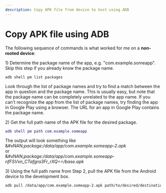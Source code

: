 ```yaml
---
description: Copy APK file from device to host using ADB
---
```


# Copy APK file using ADB



The following sequence of commands is what worked for me on a **non-rooted device**:

1\) Determine the package name of the app, e.g. "com.example.someapp". Skip this step if you already know the package name.

```undefined
adb shell pm list packages
```

Look through the list of package names and try to find a match between the app in question and the package name. This is usually easy, but note that the package name can be completely unrelated to the app name. If you can't recognize the app from the list of package names, try finding the app in Google Play using a browser. The URL for an app in Google Play contains the package name.

2\) Get the full path name of the APK file for the desired package.

```lua
adb shell pm path com.example.someapp
```

The output will look something like\
&#xNAN;_&#x70;ackage:/data/app/com.example.someapp-2.apk_\
or\
&#xNAN;_&#x70;ackage:/data/app/com.example.someapp-nfFSVxn\_CTafgra3Fr\_rXQ==/base.apk_

3\) Using the full path name from Step 2, pull the APK file from the Android device to the development box.

```bash
adb pull /data/app/com.example.someapp-2.apk path/to/desired/destination
```

